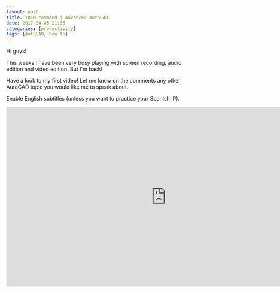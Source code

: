 ```yaml
---
layout: post
title: TRIM command | Advanced AutoCAD
date: 2017-04-05 21:36
categories: [productivity]
tags: [AutoCAD, how to]
---
```

Hi guys!

This weeks I have been very busy playing with screen recording, audio edition and video edition. But I'm back!

Have a look to my first video! Let me know on the comments any other AutoCAD topic you would like me to speak about.

Enable English subtitles (unless you want to practice your Spanish :P).

<iframe width="854" height="480" src="https://www.youtube.com/embed/syTzTEeLG0Y" frameborder="0" allow="autoplay; encrypted-media" allowfullscreen></iframe>